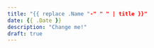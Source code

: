 ```yaml
---
title: "{{ replace .Name "-" " " | title }}"
date: {{ .Date }}
description: "Change me!"
draft: true
---
```


